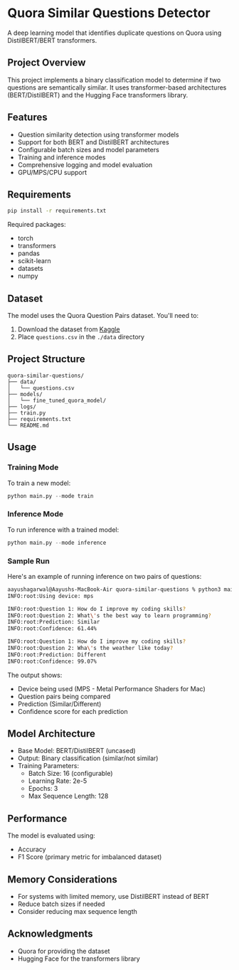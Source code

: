 # Quora Similar Questions Detector

A deep learning model that identifies duplicate questions on Quora using DistilBERT/BERT transformers.

## Project Overview

This project implements a binary classification model to determine if two questions are semantically similar. It uses transformer-based architectures (BERT/DistilBERT) and the Hugging Face transformers library.

## Features

- Question similarity detection using transformer models
- Support for both BERT and DistilBERT architectures
- Configurable batch sizes and model parameters
- Training and inference modes
- Comprehensive logging and model evaluation
- GPU/MPS/CPU support

## Requirements

```bash
pip install -r requirements.txt
```

Required packages:
- torch
- transformers
- pandas
- scikit-learn
- datasets
- numpy

## Dataset

The model uses the Quora Question Pairs dataset. You'll need to:
1. Download the dataset from [Kaggle](https://www.kaggle.com/c/quora-question-pairs)
2. Place `questions.csv` in the `./data` directory

## Project Structure

```
quora-similar-questions/
├── data/
│   └── questions.csv
├── models/
│   └── fine_tuned_quora_model/
├── logs/
├── train.py
├── requirements.txt
└── README.md
```

## Usage

### Training Mode

To train a new model:

```python
python main.py --mode train
```

### Inference Mode

To run inference with a trained model:

```python
python main.py --mode inference
```

### Sample Run

Here's an example of running inference on two pairs of questions:

```bash
aayushagarwal@Aayushs-MacBook-Air quora-similar-questions % python3 main.py --mode inference
INFO:root:Using device: mps

INFO:root:Question 1: How do I improve my coding skills?
INFO:root:Question 2: What\'s the best way to learn programming?
INFO:root:Prediction: Similar
INFO:root:Confidence: 61.44%

INFO:root:Question 1: How do I improve my coding skills?
INFO:root:Question 2: Wha\'s the weather like today?
INFO:root:Prediction: Different
INFO:root:Confidence: 99.07%
```

The output shows:
- Device being used (MPS - Metal Performance Shaders for Mac)
- Question pairs being compared
- Prediction (Similar/Different)
- Confidence score for each prediction

## Model Architecture

- Base Model: BERT/DistilBERT (uncased)
- Output: Binary classification (similar/not similar)
- Training Parameters:
  - Batch Size: 16 (configurable)
  - Learning Rate: 2e-5
  - Epochs: 3
  - Max Sequence Length: 128

## Performance

The model is evaluated using:
- Accuracy
- F1 Score (primary metric for imbalanced dataset)

## Memory Considerations

- For systems with limited memory, use DistilBERT instead of BERT
- Reduce batch sizes if needed
- Consider reducing max sequence length

## Acknowledgments

- Quora for providing the dataset
- Hugging Face for the transformers library